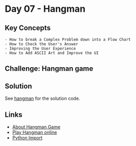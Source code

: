 # Day 07 - Hangman

## Key Concepts
    - How to break a Complex Problem down into a Flow Chart
	- How to Check the User's Answer
	- Improving the User Experience
	- How to Add ASCII Art and Improve the UI

## Challenge: Hangman game

## Solution
See [hangman](./hangman_complete_solution.py) for the solution code.

## Links
- [About Hangman Game](https://en.wikipedia.org/wiki/Hangman_(game))
- [Play Hangman online](https://hangmanwordgame.com/?fca=1&success=0#/)
- [Python Import](https://www.askpython.com/python/python-import-statement)
